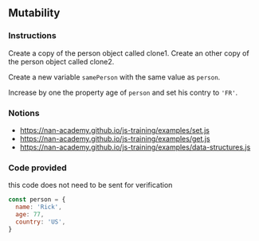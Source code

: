 ## Mutability

### Instructions

Create a copy of the person object called clone1.
Create an other copy of the person object called clone2.

Create a new variable `samePerson` with the same value as `person`.

Increase by one the property age of `person`
and set his contry to `'FR'`.


### Notions

- https://nan-academy.github.io/js-training/examples/set.js
- https://nan-academy.github.io/js-training/examples/get.js
- https://nan-academy.github.io/js-training/examples/data-structures.js


### Code provided
this code does not need to be sent for verification
```js
const person = {
  name: 'Rick',
  age: 77,
  country: 'US',
}
```
